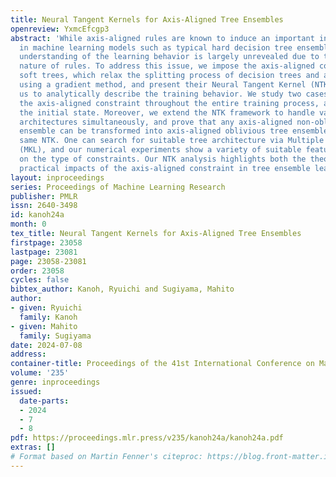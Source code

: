 ```yaml
---
title: Neural Tangent Kernels for Axis-Aligned Tree Ensembles
openreview: YxmcEfcgp3
abstract: 'While axis-aligned rules are known to induce an important inductive bias
  in machine learning models such as typical hard decision tree ensembles, theoretical
  understanding of the learning behavior is largely unrevealed due to the discrete
  nature of rules. To address this issue, we impose the axis-aligned constraint on
  soft trees, which relax the splitting process of decision trees and are trained
  using a gradient method, and present their Neural Tangent Kernel (NTK), which enables
  us to analytically describe the training behavior. We study two cases: imposing
  the axis-aligned constraint throughout the entire training process, and only at
  the initial state. Moreover, we extend the NTK framework to handle various tree
  architectures simultaneously, and prove that any axis-aligned non-oblivious tree
  ensemble can be transformed into axis-aligned oblivious tree ensembles with the
  same NTK. One can search for suitable tree architecture via Multiple Kernel Learning
  (MKL), and our numerical experiments show a variety of suitable features depending
  on the type of constraints. Our NTK analysis highlights both the theoretical and
  practical impacts of the axis-aligned constraint in tree ensemble learning.'
layout: inproceedings
series: Proceedings of Machine Learning Research
publisher: PMLR
issn: 2640-3498
id: kanoh24a
month: 0
tex_title: Neural Tangent Kernels for Axis-Aligned Tree Ensembles
firstpage: 23058
lastpage: 23081
page: 23058-23081
order: 23058
cycles: false
bibtex_author: Kanoh, Ryuichi and Sugiyama, Mahito
author:
- given: Ryuichi
  family: Kanoh
- given: Mahito
  family: Sugiyama
date: 2024-07-08
address:
container-title: Proceedings of the 41st International Conference on Machine Learning
volume: '235'
genre: inproceedings
issued:
  date-parts:
  - 2024
  - 7
  - 8
pdf: https://proceedings.mlr.press/v235/kanoh24a/kanoh24a.pdf
extras: []
# Format based on Martin Fenner's citeproc: https://blog.front-matter.io/posts/citeproc-yaml-for-bibliographies/
---
```

